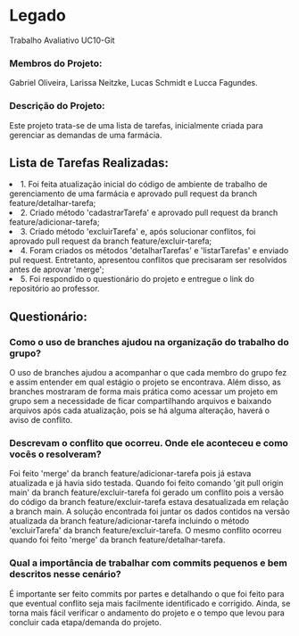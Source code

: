 # Legado
Trabalho Avaliativo UC10-Git
### Membros do Projeto:
<p>Gabriel Oliveira, Larissa Neitzke, Lucas Schmidt e Lucca Fagundes.</p>

### Descrição do Projeto:
<p>Este projeto trata-se de uma lista de tarefas, inicialmente criada para gerenciar as demandas de uma farmácia.</p>
<p></p>

## Lista de Tarefas Realizadas:
<li>1. Foi feita atualização inicial do código de ambiente de trabalho de gerenciamento de uma farmácia e aprovado pull request da branch feature/detalhar-tarefa;</li>

<li>2. Criado método 'cadastrarTarefa' e aprovado pull request da branch feature/adicionar-tarefa;</li>

<li>3. Criado método 'excluirTarefa' e, após solucionar conflitos, foi aprovado pull request da branch feature/excluir-tarefa;</li>

<li>4. Foram criados os métodos 'detalharTarefas' e 'listarTarefas' e enviado pul request. Entretanto, apresentou conflitos que precisaram ser resolvidos antes de aprovar 'merge';</li>

<li>5. Foi respondido o questionário do projeto e entregue o link do repositório ao professor.</li>

<p></p>

## Questionário:
### <div>Como o uso de branches ajudou na organização do trabalho do grupo?</div>
<p>O uso de branches ajudou a acompanhar o que cada membro do grupo fez e assim entender em qual estágio o projeto se encontrava.
Além disso, as branches mostraram de forma mais prática como acessar um projeto em grupo sem a necessidade de ficar compartilhando arquivos e baixando arquivos após cada atualização, pois se há alguma alteração, haverá o aviso de conflito.</p> 

### <div>Descrevam o conflito que ocorreu. Onde ele aconteceu e como vocês o resolveram?</div>
<p>Foi feito 'merge' da branch feature/adicionar-tarefa pois já estava atualizada e já havia sido testada. Quando foi feito comando 'git pull origin main' da branch feature/excluir-tarefa foi gerado um conflito pois a versão do código da branch feature/excluir-tarefa estava desatualizada em relação a branch main. A solução encontrada foi juntar os dados contidos na versão atualizada da branch feature/adicionar-tarefa incluindo o método 'excluirTarefa' da branch feature/excluir-tarefa.
O mesmo conflito ocorreu quando foi feito 'merge' da branch feature/detalhar-tarefa.</p>

### <div>Qual a importância de trabalhar com commits pequenos e bem descritos nesse cenário?</div>
<p>É importante ser feito commits por partes e detalhando o que foi feito para que eventual conflito seja mais facilmente identificado e corrigido. Ainda, se torna mais fácil verificar o andamento do projeto e o tempo que levou para concluir cada etapa/demanda do projeto.</p>